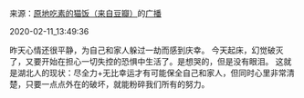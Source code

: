 来源：[原地吃素的猫饭（来自豆瓣）](https://www.douban.com/people/cute_ann/)的[广播](https://www.douban.com/people/cute_ann/status/2804092629/)


2020-02-11_13:49:36


昨天心情还很平静，为自己和家人躲过一劫而感到庆幸。
今天起床，幻觉破灭了，又要开始在担心一切失控的恐惧中生活了。是想哭的，但是没有眼泪。
这就是湖北人的现状：尽全力+无比幸运才有可能保全自己和家人，但同时心里非常清楚，只要一点点外在的破坏，就能粉碎我们所有的努力。
